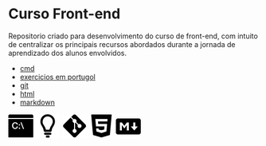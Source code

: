 # Curso Front-end

Repositorio criado para desenvolvimento do curso de front-end, com intuito de centralizar os principais recursos abordados durante a jornada de aprendizado dos alunos envolvidos.

- [cmd](./markdown/cmd.md)
- [exercicios em portugol](./Portugol)
- [git](./markdown/git.md)
- [html](./markdown/html.md)
- [markdown](./markdown/markdown.md)


[![cmd](./imagens/icons8-cmd-50.png)](./markdown/cmd.md)
[![portugol](./imagens/logo-portugol-black.png)](./Portugol)
[![git](./imagens/icons8-git-50.png)](./markdown/git.md)
[![html](./imagens/icons8-html5-50.png)](./markdown/html.md)
[![markdown](./imagens/icons8-redução-de-preço-50.png)](./markdown/markdown.md)

